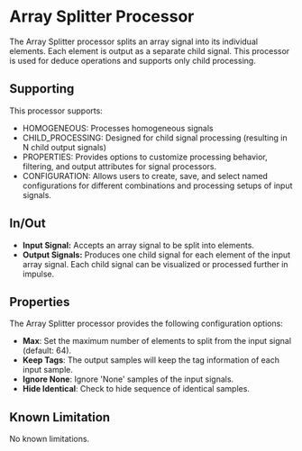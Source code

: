 <!---
title: "Array Splitter Processor"
author: "Thomas Haber"
keywords: [impulse, array splitter, signal processor, array, deduce, child processing, extension, analysis, debugging]
description: "The Array Splitter processor for impulse splits an array signal into its individual elements, supporting child processing for deduce operations."
category: "impulse-reference"
tags:
	- reference
	- signal processor
docID: xxx
--->

# Array Splitter Processor

The Array Splitter processor splits an array signal into its individual elements. Each element is output as a separate child signal. This processor is used for deduce operations and supports only child processing.

## Supporting

This processor supports:
- HOMOGENEOUS: Processes homogeneous signals
- CHILD_PROCESSING: Designed for child signal processing (resulting in N child output signals)
- PROPERTIES: Provides options to customize processing behavior, filtering, and output attributes for signal processors.
- CONFIGURATION: Allows users to create, save, and select named configurations for different combinations and processing setups of input signals.

## In/Out

- **Input Signal:** Accepts an array signal to be split into elements.
- **Output Signals:** Produces one child signal for each element of the input array signal. Each child signal can be visualized or processed further in impulse.

## Properties

The Array Splitter processor provides the following configuration options:

- **Max**: Set the maximum number of elements to split from the input signal (default: 64).
- **Keep Tags**: The output samples will keep the tag information of each input sample.
- **Ignore None**: Ignore 'None' samples of the input signals.
- **Hide Identical**: Check to hide sequence of identical samples.


## Known Limitation
No known limitations.
